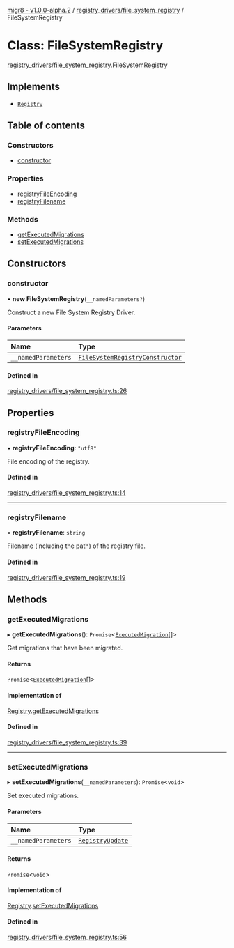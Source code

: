 [migr8 - v1.0.0-alpha.2](../README.md) / [registry_drivers/file_system_registry](../modules/registry_drivers_file_system_registry.md) / FileSystemRegistry

# Class: FileSystemRegistry

[registry_drivers/file_system_registry](../modules/registry_drivers_file_system_registry.md).FileSystemRegistry

## Implements

- [`Registry`](../interfaces/interfaces_registry.Registry.md)

## Table of contents

### Constructors

- [constructor](registry_drivers_file_system_registry.FileSystemRegistry.md#constructor)

### Properties

- [registryFileEncoding](registry_drivers_file_system_registry.FileSystemRegistry.md#registryfileencoding)
- [registryFilename](registry_drivers_file_system_registry.FileSystemRegistry.md#registryfilename)

### Methods

- [getExecutedMigrations](registry_drivers_file_system_registry.FileSystemRegistry.md#getexecutedmigrations)
- [setExecutedMigrations](registry_drivers_file_system_registry.FileSystemRegistry.md#setexecutedmigrations)

## Constructors

### constructor

• **new FileSystemRegistry**(`__namedParameters?`)

Construct a new File System Registry Driver.

#### Parameters

| Name                | Type                                                                                                                          |
| :------------------ | :---------------------------------------------------------------------------------------------------------------------------- |
| `__namedParameters` | [`FileSystemRegistryConstructor`](../interfaces/interfaces_file_system_registry_constructor.FileSystemRegistryConstructor.md) |

#### Defined in

[registry_drivers/file_system_registry.ts:26](https://github.com/prasadrajandran/migr8/blob/2cfde22/src/registry_drivers/file_system_registry.ts#L26)

## Properties

### registryFileEncoding

• **registryFileEncoding**: `"utf8"`

File encoding of the registry.

#### Defined in

[registry_drivers/file_system_registry.ts:14](https://github.com/prasadrajandran/migr8/blob/2cfde22/src/registry_drivers/file_system_registry.ts#L14)

---

### registryFilename

• **registryFilename**: `string`

Filename (including the path) of the registry file.

#### Defined in

[registry_drivers/file_system_registry.ts:19](https://github.com/prasadrajandran/migr8/blob/2cfde22/src/registry_drivers/file_system_registry.ts#L19)

## Methods

### getExecutedMigrations

▸ **getExecutedMigrations**(): `Promise`<[`ExecutedMigration`](../interfaces/interfaces_executed_migration.ExecutedMigration.md)[]\>

Get migrations that have been migrated.

#### Returns

`Promise`<[`ExecutedMigration`](../interfaces/interfaces_executed_migration.ExecutedMigration.md)[]\>

#### Implementation of

[Registry](../interfaces/interfaces_registry.Registry.md).[getExecutedMigrations](../interfaces/interfaces_registry.Registry.md#getexecutedmigrations)

#### Defined in

[registry_drivers/file_system_registry.ts:39](https://github.com/prasadrajandran/migr8/blob/2cfde22/src/registry_drivers/file_system_registry.ts#L39)

---

### setExecutedMigrations

▸ **setExecutedMigrations**(`__namedParameters`): `Promise`<`void`\>

Set executed migrations.

#### Parameters

| Name                | Type                                                                           |
| :------------------ | :----------------------------------------------------------------------------- |
| `__namedParameters` | [`RegistryUpdate`](../interfaces/interfaces_registry_update.RegistryUpdate.md) |

#### Returns

`Promise`<`void`\>

#### Implementation of

[Registry](../interfaces/interfaces_registry.Registry.md).[setExecutedMigrations](../interfaces/interfaces_registry.Registry.md#setexecutedmigrations)

#### Defined in

[registry_drivers/file_system_registry.ts:56](https://github.com/prasadrajandran/migr8/blob/2cfde22/src/registry_drivers/file_system_registry.ts#L56)
